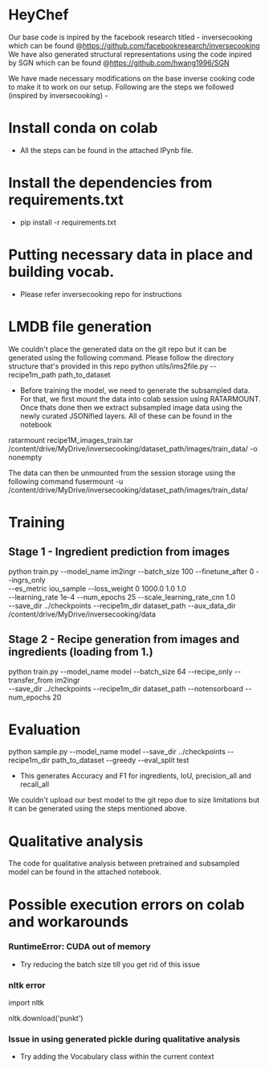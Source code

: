# HeyChef
Our base code is inpired by the facebook research titled - inversecooking which can be found @https://github.com/facebookresearch/inversecooking
We have also generated structural representations using the code inpired by SGN which can be found @https://github.com/hwang1996/SGN

We have made necessary modifications on the base inverse cooking code to make it to work on our setup.
Following are the steps we followed (inspired by inversecooking) - 
# Install conda on colab
* All the steps can be found in the attached IPynb file.
# Install the dependencies from requirements.txt
* pip install -r requirements.txt

# Putting necessary data in place and building vocab.
* Please refer inversecooking repo for instructions 

# LMDB file generation
We couldn't place the generated data on the git repo but it can be generated using the following command. Please follow the directory structure that's provided in this repo
python utils/ims2file.py --recipe1m_path path_to_dataset

* Before training the model, we need to generate the subsampled data. For that, we first mount the data into colab session using RATARMOUNT. Once thats done then we extract subsampled image data using the newly curated JSONified layers. All of these can be found in the notebook

ratarmount recipe1M_images_train.tar /content/drive/MyDrive/inversecooking/dataset_path/images/train_data/ -o nonempty

The data can then be unmounted from the session storage using the following command
fusermount -u /content/drive/MyDrive/inversecooking/dataset_path/images/train_data/

# Training
## Stage 1 - Ingredient prediction from images
python train.py --model_name im2ingr --batch_size 100 --finetune_after 0 --ingrs_only \
--es_metric iou_sample --loss_weight 0 1000.0 1.0 1.0 \
--learning_rate 1e-4 --num_epochs 25 --scale_learning_rate_cnn 1.0 \
--save_dir ../checkpoints --recipe1m_dir dataset_path --aux_data_dir /content/drive/MyDrive/inversecooking/data

## Stage 2 - Recipe generation from images and ingredients (loading from 1.)
python train.py --model_name model --batch_size 64 --recipe_only --transfer_from im2ingr \
--save_dir ../checkpoints --recipe1m_dir dataset_path --notensorboard --num_epochs 20

# Evaluation
python sample.py --model_name model --save_dir ../checkpoints --recipe1m_dir path_to_dataset --greedy --eval_split test
* This generates Accuracy and F1 for ingredients, IoU, precision_all and recall_all

We couldn't upload our best model to the git repo due to size limitations but it can be generated using the steps mentioned above. 

# Qualitative analysis
The code for qualitative analysis between pretrained and subsampled model can be found in the attached notebook.

# Possible execution errors on colab and workarounds
### RuntimeError: CUDA out of memory
* Try reducing the batch size till you get rid of this issue

### nltk error

import nltk

nltk.download('punkt')

### Issue in using generated pickle during qualitative analysis
* Try adding the Vocabulary class within the current context


